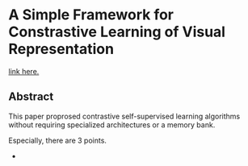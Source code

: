 # A Simple Framework for Constrastive Learning of Visual Representation

[link here.](https://arxiv.org/pdf/2002.05709.pdf)

## Abstract

This paper proprosed contrastive self-supervised learning algorithms without requiring specialized architectures or a memory bank.

Especially, there are 3 points.

*

